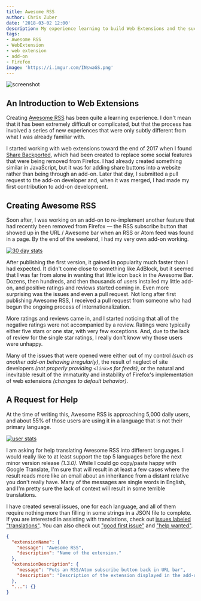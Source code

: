 ```yaml
---
title: Awesome RSS
author: Chris Zuber
date: '2018-03-02 12:00'
description: My experience learning to build Web Extensions and the success of Awesome RSS
tags:
- Awesome RSS
- WebExtension
- web extension
- add-on
- Firefox
image: 'https://i.imgur.com/INswaGS.png'
---
```

![screenshot](https://i.imgur.com/INswaGS.png)

## An Introduction to Web Extensions
Creating [Awesome RSS](https://addons.mozilla.org/en-US/firefox/addon/awesome-rss/)
has been quite a learning experience. I don't mean that it has been extremely difficult
or complicated, but that the process has involved a series of new experiences that
were only subtly different from what I was already familiar with.

I started working with web extensions toward the end of 2017 when I found [Share Backported](https://addons.mozilla.org/en-US/firefox/addon/share-backported/), which
had been created to replace some social features that were being removed from Firefox.
I had already created something similar in JavaScript, but it was for adding share
buttons into a website rather than being through an add-on. Later that day, I
submitted a pull request to the add-on developer and, when it was merged, I had
made my first contribution to add-on development.

## Creating Awesome RSS
Soon after, I was working on an add-on to re-implement another feature that had
recently been removed from Firefox &mdash; the RSS subscribe button that showed
up in the URL / Awesome bar when an RSS or Atom feed was found in a page. By the
end of the weekend, I had my very own add-on working.

[![30 day stats](https://i.imgur.com/6Tc8RTAl.png)](https://imgur.com/6Tc8RTA)

After publishing the first version, it gained in popularity much faster than I
had expected. It didn't come close to something like AdBlock, but it seemed that
I was far from alone in wanting that little icon back in the Awesome Bar. Dozens,
then hundreds, and then thousands of users installed my little add-on, and positive
ratings and reviews started coming in. Even more surprising was the issues and
even a pull request. Not long after first publishing Awesome RSS, I received a
pull request from someone who had begun the ongoing process of internationalization.

More ratings and reviews came in, and I started noticing that all of the negative
ratings were not accompanied by a review. Ratings were typically either five stars
or one star, with very few exceptions. And, due to the lack of review for the single
star ratings, I really don't know why those users were unhappy.

Many of the issues that were opened were either out of my control *(such as another
add-on behaving irregularly)*, the result of neglect of site developers *(not properly
providing `<link>`s for feeds)*, or the natural and inevitable result of the immaturity
and instability of Firefox's implementation of web extensions *(changes to default behavior)*.

## A Request for Help
At the time of writing this, Awesome RSS is approaching 5,000 daily users, and about 55% of those users are using it in a language that is not their primary language.

[![user stats](https://i.imgur.com/pTPILes.png)](https://imgur.com/pTPILes)

I am asking for help translating Awesome RSS into different languages. I would
really like to at least support the top 5 languages before the next minor version
release *(1.3.0)*. While I could go copy/paste happy with Google Translate, I'm
sure that will result in at least a few cases where the result reads more like an
email about an inheritance from a distant relative you don't really have. Many of
the messages are single words in English, and I'm pretty sure the lack of context
will result in some terrible translations.

I have created several issues, one for each language, and all of them require
nothing more than filling in some strings in a JSON file to complete. If you are
interested in assisting with translations, check out [issues labeled "translations"](https://github.com/shgysk8zer0/awesome-rss/issues?q=is%3Aissue+is%3Aopen+label%3ATranslations).
You can also check out ["good first issue"](https://github.com/shgysk8zer0/awesome-rss/issues?q=is%3Aissue+is%3Aopen+label%3A%22good+first+issue%22)
and ["help wanted"](https://github.com/shgysk8zer0/awesome-rss/issues?q=is%3Aissue+is%3Aopen+label%3A%22help+wanted%22).

```json
{
  "extensionName": {
    "message": "Awesome RSS",
    "description": "Name of the extension."
  },
  "extensionDescription": {
    "message": "Puts an RSS/Atom subscribe button back in URL bar",
    "description": "Description of the extension displayed in the add-ons manager."
  },
  "...": {}
}
```
